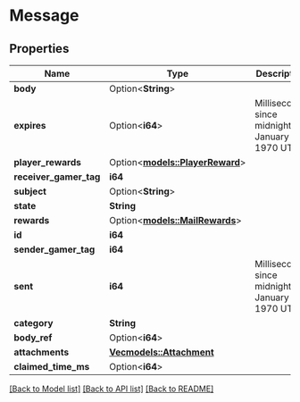 # Message

## Properties

Name | Type | Description | Notes
------------ | ------------- | ------------- | -------------
**body** | Option<**String**> |  | [optional]
**expires** | Option<**i64**> | Milliseconds since midnight, January 1, 1970 UTC | [optional]
**player_rewards** | Option<[**models::PlayerReward**](PlayerReward.md)> |  | [optional]
**receiver_gamer_tag** | **i64** |  | 
**subject** | Option<**String**> |  | [optional]
**state** | **String** |  | 
**rewards** | Option<[**models::MailRewards**](MailRewards.md)> |  | [optional]
**id** | **i64** |  | 
**sender_gamer_tag** | **i64** |  | 
**sent** | **i64** | Milliseconds since midnight, January 1, 1970 UTC | 
**category** | **String** |  | 
**body_ref** | Option<**i64**> |  | [optional]
**attachments** | [**Vec<models::Attachment>**](Attachment.md) |  | 
**claimed_time_ms** | Option<**i64**> |  | [optional]

[[Back to Model list]](../README.md#documentation-for-models) [[Back to API list]](../README.md#documentation-for-api-endpoints) [[Back to README]](../README.md)


